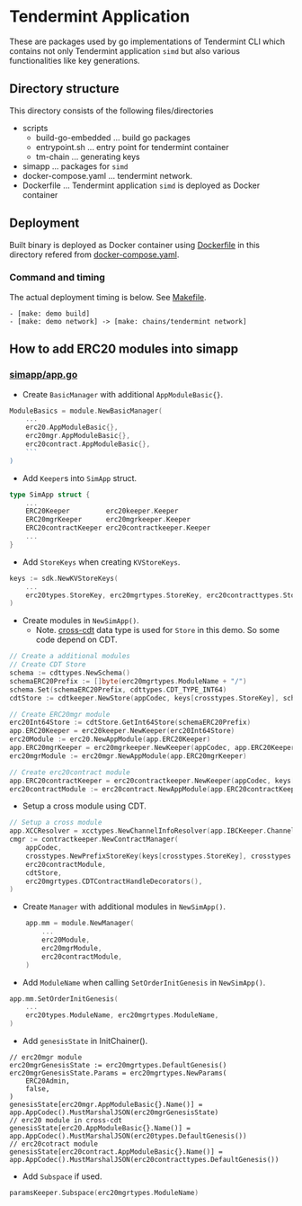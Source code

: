 # Tendermint Application

These are packages used by go implementations of Tendermint CLI which contains not only Tendermint application `simd` but also various functionalities like key generations.

## Directory structure

This directory consists of the following files/directories

- scripts
  - build-go-embedded ... build go packages
  - entrypoint.sh ... entry point for tendermint container
  - tm-chain ... generating keys
- simapp ... packages for `simd`
- docker-compose.yaml ... tendermint network.
- Dockerfile ... Tendermint application `simd` is deployed as Docker container

## Deployment

Built binary is deployed as Docker container using [Dockerfile](https://github.com/datachainlab/fabric-tendermint-cross-demo/blob/main/demo/chains/tendermint/Dockerfile) in this directory refered from [docker-compose.yaml](https://github.com/datachainlab/fabric-tendermint-cross-demo/blob/main/demo/chains/tendermint/docker-compose.yaml).

### Command and timing

The actual deployment timing is below. See [Makefile](https://github.com/datachainlab/fabric-tendermint-cross-demo/blob/main/demo/Makefile).

```
- [make: demo build]
- [make: demo network] -> [make: chains/tendermint network]
```

## How to add ERC20 modules into simapp

### [simapp/app.go](https://github.com/datachainlab/fabric-tendermint-cross-demo/blob/main/demo/chains/tendermint/simapp/app.go)

- Create `BasicManager` with additional `AppModuleBasic{}`.

````go
ModuleBasics = module.NewBasicManager(
	...
	erc20.AppModuleBasic{},
	erc20mgr.AppModuleBasic{},
	erc20contract.AppModuleBasic{},
	```
)
````

- Add `Keeper`s into `SimApp` struct.

```go
type SimApp struct {
	...
	ERC20Keeper         erc20keeper.Keeper
	ERC20mgrKeeper      erc20mgrkeeper.Keeper
	ERC20contractKeeper erc20contractkeeper.Keeper
	...
}
```

- Add `StoreKeys` when creating `KVStoreKeys`.

```go
keys := sdk.NewKVStoreKeys(
	...
	erc20types.StoreKey, erc20mgrtypes.StoreKey, erc20contracttypes.StoreKey,
)
```

- Create modules in `NewSimApp()`.
  - Note. [cross-cdt](https://github.com/datachainlab/cross-cdt) data type is used for `Store` in this demo. So some code depend on CDT.

```go
// Create a additional modules
// Create CDT Store
schema := cdttypes.NewSchema()
schemaERC20Prefix := []byte(erc20mgrtypes.ModuleName + "/")
schema.Set(schemaERC20Prefix, cdttypes.CDT_TYPE_INT64)
cdtStore := cdtkeeper.NewStore(appCodec, keys[crosstypes.StoreKey], schema)

// Create ERC20mgr module
erc20Int64Store := cdtStore.GetInt64Store(schemaERC20Prefix)
app.ERC20Keeper = erc20keeper.NewKeeper(erc20Int64Store)
erc20Module := erc20.NewAppModule(app.ERC20Keeper)
app.ERC20mgrKeeper = erc20mgrkeeper.NewKeeper(appCodec, app.ERC20Keeper, app.GetSubspace(erc20mgrtypes.ModuleName))
erc20mgrModule := erc20mgr.NewAppModule(app.ERC20mgrKeeper)

// Create erc20contract module
app.ERC20contractKeeper = erc20contractkeeper.NewKeeper(appCodec, keys[erc20contracttypes.StoreKey], app.ERC20mgrKeeper)
erc20contractModule := erc20contract.NewAppModule(app.ERC20contractKeeper)
```

- Setup a cross module using CDT.

```go
// Setup a cross module
app.XCCResolver = xcctypes.NewChannelInfoResolver(app.IBCKeeper.ChannelKeeper)
cmgr := contractkeeper.NewContractManager(
	appCodec,
	crosstypes.NewPrefixStoreKey(keys[crosstypes.StoreKey], crosstypes.ContractManagerPrefix),
	erc20contractModule,
	cdtStore,
	erc20mgrtypes.CDTContractHandleDecorators(),
)
```

- Create `Manager` with additional modules in `NewSimApp()`.

```go
	app.mm = module.NewManager(
		...
		erc20Module,
		erc20mgrModule,
		erc20contractModule,
	)
```

- Add `ModuleName` when calling `SetOrderInitGenesis` in `NewSimApp()`.

```go
app.mm.SetOrderInitGenesis(
	...
	erc20types.ModuleName, erc20mgrtypes.ModuleName,
)
```

- Add `genesisState` in InitChainer().

```
// erc20mgr module
erc20mgrGenesisState := erc20mgrtypes.DefaultGenesis()
erc20mgrGenesisState.Params = erc20mgrtypes.NewParams(
	ERC20Admin,
	false,
)
genesisState[erc20mgr.AppModuleBasic{}.Name()] = app.AppCodec().MustMarshalJSON(erc20mgrGenesisState)
// erc20 module in cross-cdt
genesisState[erc20.AppModuleBasic{}.Name()] = app.AppCodec().MustMarshalJSON(erc20types.DefaultGenesis())
// erc20cotract module
genesisState[erc20contract.AppModuleBasic{}.Name()] = app.AppCodec().MustMarshalJSON(erc20contracttypes.DefaultGenesis())
```

- Add `Subspace` if used.

```go
paramsKeeper.Subspace(erc20mgrtypes.ModuleName)
```
